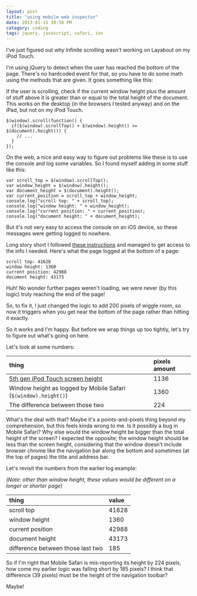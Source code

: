 ```yaml
---
layout: post
title: "using mobile web inspector"
date: 2013-01-15 10:50 PM
category: coding
tags: jquery, javascript, safari, ios
---
```


I've just figured out why infinite scrolling wasn't working on Layabout on my iPod Touch.

I'm using jQuery to detect when the user has reached the bottom of the page. There's no hardcoded event for that, so you have to do some math using the methods that are given. It goes something like this:

If the user is scrolling, check if the current window height plus the amount of stuff above it is greater than or equal to the total height of the document. This works on the desktop (in the browsers I tested anyway) and on the iPad, but not on my iPod Touch.

    $(window).scroll(function() {
      if($(window).scrollTop() + $(window).height() >= $(document).height()) {
        // ...
      }
    });

On the web, a nice and easy way to figure out problems like these is to use the console and log some variables. So I found myself adding in some stuff like this:

    var scroll_top = $(window).scrollTop();
    var window_height = $(window).height();
    var document_height = $(document).height();
    var current_position = scroll_top + window_height;
    console.log("scroll top: " + scroll_top);
    console.log("window height: " + window_height);
    console.log("current position: " + current_position);
    console.log("document height: " + document_height);

But it's not very easy to access the console on an iOS device, so these messages were getting logged to nowhere.

Long story short I followed [these instructions][] and managed to get access to the info I needed. Here's what the page logged at the bottom of a page:

[these instructions]: http://webdesign.tutsplus.com/tutorials/workflow-tutorials/quick-tip-using-web-inspector-to-debug-mobile-safari/

    scroll top: 41628
    window height: 1360
    current position: 42988
    document height: 43173

Huh! No wonder further pages weren't loading, we were never (by this logic) truly reaching the end of the page!

So, to fix it, I just changed the logic to add 200 pixels of wiggle room, so now it triggers when you get near the bottom of the page rather than hitting it exactly.

So it works and I'm happy. But before we wrap things up too tightly, let's try to figure out what's going on here.

Let's look at some numbers:

| thing                                                            | pixels amount   |
|:-----------------------------------------------------------------|:----------------|
| [5th gen iPod Touch screen height][]                             | 1136            |
| Window height as logged by Mobile Safari (`$(window).height()`)  | 1360            |
| The difference between those two                                 | 224             |

[5th gen iPod Touch screen height]: http://d.pr/i/VZr6

What's the deal with that? Maybe it's a points-and-pixels thing beyond my comprehension, but this feels kinda wrong to me. Is it possibly a bug in Mobile Safari? Why else would the window height be bigger than the total height of the screen? I expected the opposite; the window height should be less than the screen height, considering that the window doesn't include browser chrome like the navigation bar along the bottom and sometimes (at the top of pages) the title and address bar.

Let's revisit the numbers from the earlier log example:

(*Note: other than window height, these values would be different on a longer or shorter page*)

| thing                             | value |
|:----------------------------------|:------|
| scroll top                        | 41628 |
| window height                     | 1360  |
| current position                  | 42988 |
| document height                   | 43173 |
| difference between those last two | 185   |

So if I'm right that Mobile Safari is mis-reporting its height by 224 pixels, how come my earlier logic was falling short by 185 pixels? I think that difference (39 pixels) must be the height of the navigation toolbar?

Maybe!
